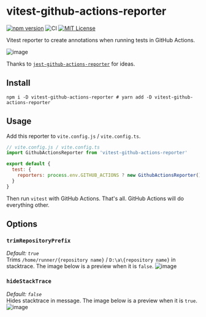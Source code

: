 # vitest-github-actions-reporter

[![npm version](https://badge.fury.io/js/vitest-github-actions-reporter.svg)](https://badge.fury.io/js/vitest-github-actions-reporter) ![CI](https://github.com/sapphi-red/vitest-github-actions-reporter/workflows/CI/badge.svg) [![MIT License](http://img.shields.io/badge/license-MIT-blue.svg?style=flat)](LICENSE)  

Vitest reporter to create annotations when running tests in GitHub Actions.

![image](https://user-images.githubusercontent.com/49056869/162130129-137511a1-9df4-4431-af88-5626d66f587a.png)

Thanks to [`jest-github-actions-reporter`](https://github.com/cschleiden/jest-github-actions-reporter) for ideas.

## Install
```shell
npm i -D vitest-github-actions-reporter # yarn add -D vitest-github-actions-reporter
```

## Usage
Add this reporter to `vite.config.js` / `vite.config.ts`.
```js
// vite.config.js / vite.config.ts
import GithubActionsReporter from 'vitest-github-actions-reporter'

export default {
  test: {
    reporters: process.env.GITHUB_ACTIONS ? new GithubActionsReporter() : 'default'
  }
}
```
Then run `vitest` with GitHub Actions.
That's all. GitHub Actions will do everything other.

## Options
### `trimRepositoryPrefix`
*Default: `true`*  
Trims `/home/runner/{repository name}` / `D:\a\{repository name}` in stacktrace.
The image below is a preview when it is `false`.
![image](https://user-images.githubusercontent.com/49056869/162126739-a3daf5a2-ff37-46c5-b128-bb890fbcf05a.png)

### `hideStackTrace`
*Default: `false`*  
Hides stacktrace in message.
The image below is a preview when it is `true`.
![image](https://user-images.githubusercontent.com/49056869/156354039-750a6194-eb76-4adb-bbd6-7c2b65ec80a4.png)
